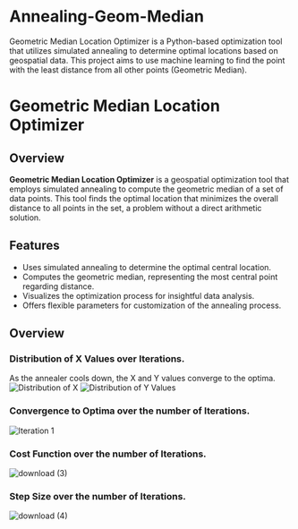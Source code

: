 # Annealing-Geom-Median
Geometric Median Location Optimizer is a Python-based optimization tool that utilizes simulated annealing to determine optimal locations based on geospatial data. This project aims to use machine learning to find the point with the least distance from all other points (Geometric Median).

# Geometric Median Location Optimizer

## Overview
**Geometric Median Location Optimizer** is a geospatial optimization tool that employs simulated annealing to compute the geometric median of a set of data points. This tool finds the optimal location that minimizes the overall distance to all points in the set, a problem without a direct arithmetic solution.

## Features
- Uses simulated annealing to determine the optimal central location.
- Computes the geometric median, representing the most central point regarding distance.
- Visualizes the optimization process for insightful data analysis.
- Offers flexible parameters for customization of the annealing process.

## Overview

### Distribution of X Values over Iterations.
As the annealer cools down, the X and Y values converge to the optima.
![Distribution of X](https://github.com/MSaadAsad/Annealing-Geom-Median/assets/125154054/1904b0c3-46a7-41f4-982e-f12a31376e21)
![Distribution of Y Values](https://github.com/MSaadAsad/Annealing-Geom-Median/assets/125154054/8d5473fb-3818-4003-bd53-522aba81d9bf)

### Convergence to Optima over the number of Iterations.
![Iteration 1](https://github.com/MSaadAsad/Annealing-Geom-Median/assets/125154054/e57e7391-0b66-414c-a879-2de8f4d3a392)

### Cost Function over the number of Iterations.
![download (3)](https://github.com/MSaadAsad/Annealing-Geom-Median/assets/125154054/16d8ac95-372e-4f40-a206-4c52dbe7f4de)

### Step Size over the number of Iterations.
![download (4)](https://github.com/MSaadAsad/Annealing-Geom-Median/assets/125154054/d8fc018d-b006-449a-8ffe-7ec1879efb9f)
